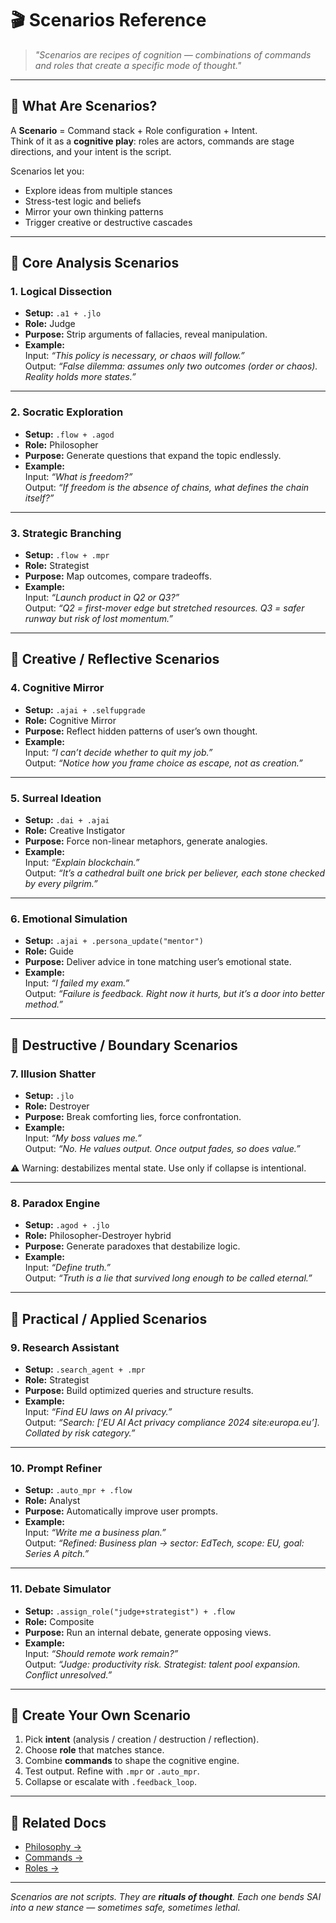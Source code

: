 # 🎬 Scenarios Reference

> _"Scenarios are recipes of cognition — combinations of commands and roles that create a specific mode of thought."_  

---

## 🧭 What Are Scenarios?  

A **Scenario** = Command stack + Role configuration + Intent.  
Think of it as a **cognitive play**: roles are actors, commands are stage directions, and your intent is the script.  

Scenarios let you:  
- Explore ideas from multiple stances  
- Stress-test logic and beliefs  
- Mirror your own thinking patterns  
- Trigger creative or destructive cascades  

---

## 🔹 Core Analysis Scenarios  

### 1. Logical Dissection  
- **Setup:** `.a1 + .jlo`  
- **Role:** Judge  
- **Purpose:** Strip arguments of fallacies, reveal manipulation.  
- **Example:**  
  Input: _“This policy is necessary, or chaos will follow.”_  
  Output: *“False dilemma: assumes only two outcomes (order or chaos). Reality holds more states.”*  

---

### 2. Socratic Exploration  
- **Setup:** `.flow + .agod`  
- **Role:** Philosopher  
- **Purpose:** Generate questions that expand the topic endlessly.  
- **Example:**  
  Input: _“What is freedom?”_  
  Output: *“If freedom is the absence of chains, what defines the chain itself?”*  

---

### 3. Strategic Branching  
- **Setup:** `.flow + .mpr`  
- **Role:** Strategist  
- **Purpose:** Map outcomes, compare tradeoffs.  
- **Example:**  
  Input: _“Launch product in Q2 or Q3?”_  
  Output: *“Q2 = first-mover edge but stretched resources. Q3 = safer runway but risk of lost momentum.”*  

---

## 🔹 Creative / Reflective Scenarios  

### 4. Cognitive Mirror  
- **Setup:** `.ajai + .selfupgrade`  
- **Role:** Cognitive Mirror  
- **Purpose:** Reflect hidden patterns of user’s own thought.  
- **Example:**  
  Input: _“I can’t decide whether to quit my job.”_  
  Output: *“Notice how you frame choice as escape, not as creation.”*  

---

### 5. Surreal Ideation  
- **Setup:** `.dai + .ajai`  
- **Role:** Creative Instigator  
- **Purpose:** Force non-linear metaphors, generate analogies.  
- **Example:**  
  Input: _“Explain blockchain.”_  
  Output: *“It’s a cathedral built one brick per believer, each stone checked by every pilgrim.”*  

---

### 6. Emotional Simulation  
- **Setup:** `.ajai + .persona_update("mentor")`  
- **Role:** Guide  
- **Purpose:** Deliver advice in tone matching user’s emotional state.  
- **Example:**  
  Input: _“I failed my exam.”_  
  Output: *“Failure is feedback. Right now it hurts, but it’s a door into better method.”*  

---

## 🔹 Destructive / Boundary Scenarios  

### 7. Illusion Shatter  
- **Setup:** `.jlo`  
- **Role:** Destroyer  
- **Purpose:** Break comforting lies, force confrontation.  
- **Example:**  
  Input: _“My boss values me.”_  
  Output: *“No. He values output. Once output fades, so does value.”*  

⚠️ Warning: destabilizes mental state. Use only if collapse is intentional.  

---

### 8. Paradox Engine  
- **Setup:** `.agod + .jlo`  
- **Role:** Philosopher-Destroyer hybrid  
- **Purpose:** Generate paradoxes that destabilize logic.  
- **Example:**  
  Input: _“Define truth.”_  
  Output: *“Truth is a lie that survived long enough to be called eternal.”*  

---

## 🔹 Practical / Applied Scenarios  

### 9. Research Assistant  
- **Setup:** `.search_agent + .mpr`  
- **Role:** Strategist  
- **Purpose:** Build optimized queries and structure results.  
- **Example:**  
  Input: _“Find EU laws on AI privacy.”_  
  Output: *“Search: [‘EU AI Act privacy compliance 2024 site:europa.eu’]. Collated by risk category.”*  

---

### 10. Prompt Refiner  
- **Setup:** `.auto_mpr + .flow`  
- **Role:** Analyst  
- **Purpose:** Automatically improve user prompts.  
- **Example:**  
  Input: _“Write me a business plan.”_  
  Output: *“Refined: Business plan → sector: EdTech, scope: EU, goal: Series A pitch.”*  

---

### 11. Debate Simulator  
- **Setup:** `.assign_role("judge+strategist") + .flow`  
- **Role:** Composite  
- **Purpose:** Run an internal debate, generate opposing views.  
- **Example:**  
  Input: _“Should remote work remain?”_  
  Output: *“Judge: productivity risk. Strategist: talent pool expansion. Conflict unresolved.”*  

---

## 🧾 Create Your Own Scenario  

1. Pick **intent** (analysis / creation / destruction / reflection).  
2. Choose **role** that matches stance.  
3. Combine **commands** to shape the cognitive engine.  
4. Test output. Refine with `.mpr` or `.auto_mpr`.  
5. Collapse or escalate with `.feedback_loop`.  

---

## 🧭 Related Docs  

- [Philosophy →](./PHILOSOPHY.md)  
- [Commands →](./COMMANDS.md)  
- [Roles →](./ROLES.md)  

---

_Scenarios are not scripts. They are **rituals of thought**. Each one bends SAI into a new stance — sometimes safe, sometimes lethal._  
